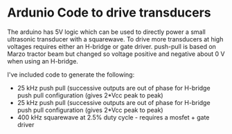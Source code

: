 # Ardunio Code to drive transducers
The arduino has 5V logic which can be used to directly power a small ultrasonic transducer with a squarewave. To drive more transducers at high voltages requires either an H-bridge or gate driver. push-pull is based on Marzo tractor beam but changed so voltage positive and negative about 0 V when using an H-bridge.

I've included code to generate the following:
* 25 kHz push pull (successive outputs are out of phase for H-bridge push pull configuration (gives 2*Vcc peak to peak)
* 25 kHz push pull (successive outputs are out of phase for H-bridge push pull configuration (gives 2*Vcc peak to peak)
* 400 kHz squarewave at 2.5% duty cycle - requires a mosfet + gate driver

